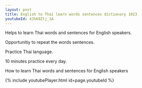```yaml
---
layout: post
title: English to Thai learn words sentences dictionary 1023 
youtubeId: 4Jh69Ztj_1A
---
```

 
 
Helps to learn Thai words and sentences for English speakers.

Opportunitiy to repeat the words sentences. 

Practice Thai language. 
 
10 minutes practice every day. 
 
How to learn Thai words and sentences for English speakers 
 
{% include youtubePlayer.html id=page.youtubeId %}
 
